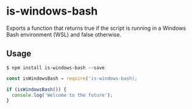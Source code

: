 # is-windows-bash

Exports a function that returns true if the script is running in a Windows Bash environment (WSL) and false otherwise.

## Usage

```
$ npm install is-windows-bash --save
```

```javascript
const isWindowsBash = require('is-windows-bash);

if (isWindowsBash()) {
  console.log('Welcome to the future');
}
```